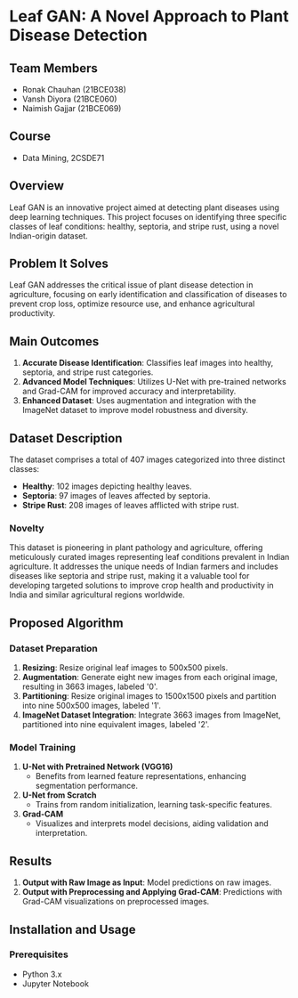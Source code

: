 # Leaf GAN: A Novel Approach to Plant Disease Detection

## Team Members
- Ronak Chauhan (21BCE038)
- Vansh Diyora (21BCE060)
- Naimish Gajjar (21BCE069)

## Course
- Data Mining, 2CSDE71

## Overview
Leaf GAN is an innovative project aimed at detecting plant diseases using deep learning techniques. This project focuses on identifying three specific classes of leaf conditions: healthy, septoria, and stripe rust, using a novel Indian-origin dataset.

## Problem It Solves
Leaf GAN addresses the critical issue of plant disease detection in agriculture, focusing on early identification and classification of diseases to prevent crop loss, optimize resource use, and enhance agricultural productivity.

## Main Outcomes
1. **Accurate Disease Identification**: Classifies leaf images into healthy, septoria, and stripe rust categories.
2. **Advanced Model Techniques**: Utilizes U-Net with pre-trained networks and Grad-CAM for improved accuracy and interpretability.
3. **Enhanced Dataset**: Uses augmentation and integration with the ImageNet dataset to improve model robustness and diversity.

## Dataset Description
The dataset comprises a total of 407 images categorized into three distinct classes:
- **Healthy**: 102 images depicting healthy leaves.
- **Septoria**: 97 images of leaves affected by septoria.
- **Stripe Rust**: 208 images of leaves afflicted with stripe rust.

### Novelty
This dataset is pioneering in plant pathology and agriculture, offering meticulously curated images representing leaf conditions prevalent in Indian agriculture. It addresses the unique needs of Indian farmers and includes diseases like septoria and stripe rust, making it a valuable tool for developing targeted solutions to improve crop health and productivity in India and similar agricultural regions worldwide.

## Proposed Algorithm
### Dataset Preparation
1. **Resizing**: Resize original leaf images to 500x500 pixels.
2. **Augmentation**: Generate eight new images from each original image, resulting in 3663 images, labeled '0'.
3. **Partitioning**: Resize original images to 1500x1500 pixels and partition into nine 500x500 images, labeled '1'.
4. **ImageNet Dataset Integration**: Integrate 3663 images from ImageNet, partitioned into nine equivalent images, labeled '2'.

### Model Training
1. **U-Net with Pretrained Network (VGG16)**
   - Benefits from learned feature representations, enhancing segmentation performance.
2. **U-Net from Scratch**
   - Trains from random initialization, learning task-specific features.
3. **Grad-CAM**
   - Visualizes and interprets model decisions, aiding validation and interpretation.

## Results
1. **Output with Raw Image as Input**: Model predictions on raw images.
2. **Output with Preprocessing and Applying Grad-CAM**: Predictions with Grad-CAM visualizations on preprocessed images.

## Installation and Usage
### Prerequisites
- Python 3.x
- Jupyter Notebook


